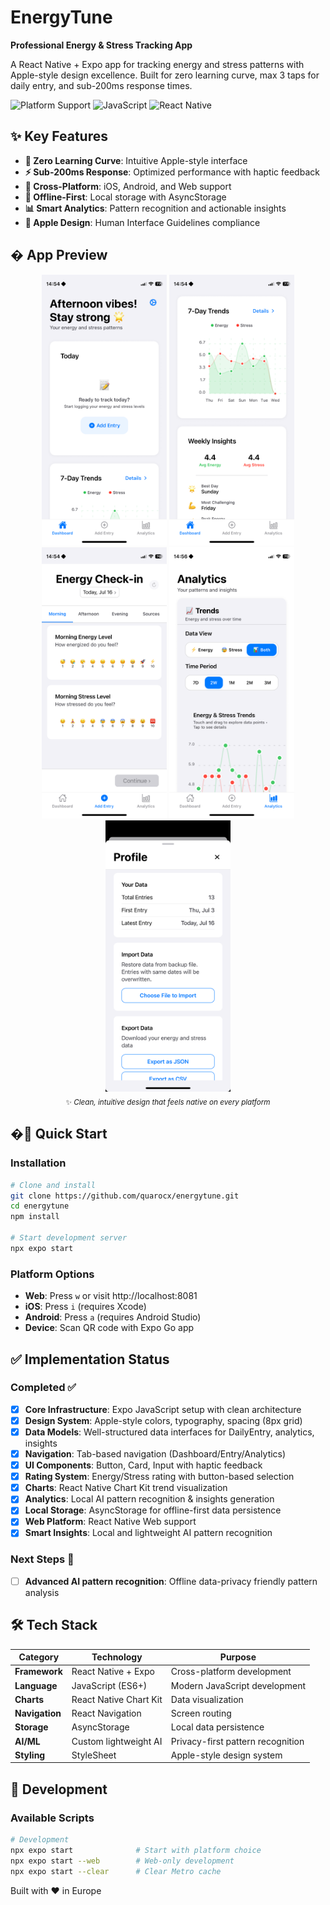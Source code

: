 # EnergyTune

**Professional Energy & Stress Tracking App**

A React Native + Expo app for tracking energy and stress patterns with Apple-style design excellence. Built for zero learning curve, max 3 taps for daily entry, and sub-200ms response times.

![Platform Support](https://img.shields.io/badge/platform-iOS%20%7C%20Android%20%7C%20Web-blue)
![JavaScript](https://img.shields.io/badge/JavaScript-ES6+-yellow)
![React Native](https://img.shields.io/badge/React%20Native-Expo%20SDK%2053-purple)

## ✨ Key Features

- **🚀 Zero Learning Curve**: Intuitive Apple-style interface
- **⚡ Sub-200ms Response**: Optimized performance with haptic feedback
- **📱 Cross-Platform**: iOS, Android, and Web support
- **🔄 Offline-First**: Local storage with AsyncStorage
- **📊 Smart Analytics**: Pattern recognition and actionable insights
- **🎨 Apple Design**: Human Interface Guidelines compliance

## � App Preview

<div align="center">
  <picture>
    <source media="(prefers-color-scheme: dark)" srcset="assets/screenshots/dashboard.png">
    <img src="assets/screenshots/dashboard1.PNG" width="200" alt="Dashboard - Track your energy patterns">
  </picture>
<picture>
    <source media="(prefers-color-scheme: dark)" srcset="assets/screenshots/dashboard.png">
    <img src="assets/screenshots/dashboard2.PNG" width="200" alt="Dashboard - See your energy and stress level for the last 7 days">
  </picture>
  <picture>
    <source media="(prefers-color-scheme: dark)" srcset="assets/screenshots/checkin.png">
    <img src="assets/screenshots/checkin1.PNG" width="200" alt="Check-in - Log energy in 3 taps">
  </picture>
  <picture>
    <source media="(prefers-color-scheme: dark)" srcset="assets/screenshots/analytics.png">
    <img src="assets/screenshots/analytics1.PNG" width="200" alt="Analytics - AI-powered insights">
  </picture>
  <picture>
    <source media="(prefers-color-scheme: dark)" srcset="assets/screenshots/settings.png">
    <img src="assets/screenshots/settings1.PNG" width="200" alt="Settings - Personalize your experience">
  </picture>
</div>

<div align="center">
  <sub>✨ <em>Clean, intuitive design that feels native on every platform</em></sub>
</div>

## �🚀 Quick Start

### Installation

```bash
# Clone and install
git clone https://github.com/quarocx/energytune.git
cd energytune
npm install

# Start development server
npx expo start
```

### Platform Options

- **Web**: Press `w` or visit http://localhost:8081
- **iOS**: Press `i` (requires Xcode)
- **Android**: Press `a` (requires Android Studio)
- **Device**: Scan QR code with Expo Go app

## ✅ Implementation Status

### Completed ✅

- [x] **Core Infrastructure**: Expo JavaScript setup with clean architecture
- [x] **Design System**: Apple-style colors, typography, spacing (8px grid)
- [x] **Data Models**: Well-structured data interfaces for DailyEntry, analytics, insights
- [x] **Navigation**: Tab-based navigation (Dashboard/Entry/Analytics)
- [x] **UI Components**: Button, Card, Input with haptic feedback
- [x] **Rating System**: Energy/Stress rating with button-based selection
- [x] **Charts**: React Native Chart Kit trend visualization
- [x] **Analytics**: Local AI pattern recognition & insights generation
- [x] **Local Storage**: AsyncStorage for offline-first data persistence
- [x] **Web Platform**: React Native Web support
- [x] **Smart Insights**: Local and lightweight AI pattern recognition

### Next Steps 🔄

- [ ] **Advanced AI pattern recognition**: Offline data-privacy friendly pattern analysis

## 🛠️ Tech Stack

| Category       | Technology             | Purpose                           |
| -------------- | ---------------------- | --------------------------------- |
| **Framework**  | React Native + Expo    | Cross-platform development        |
| **Language**   | JavaScript (ES6+)      | Modern JavaScript development     |
| **Charts**     | React Native Chart Kit | Data visualization                |
| **Navigation** | React Navigation       | Screen routing                    |
| **Storage**    | AsyncStorage           | Local data persistence            |
| **AI/ML**      | Custom lightweight AI  | Privacy-first pattern recognition |
| **Styling**    | StyleSheet             | Apple-style design system         |

## 🔧 Development

### Available Scripts

```bash
# Development
npx expo start              # Start with platform choice
npx expo start --web        # Web-only development
npx expo start --clear      # Clear Metro cache
```

Built with ❤️ in Europe
